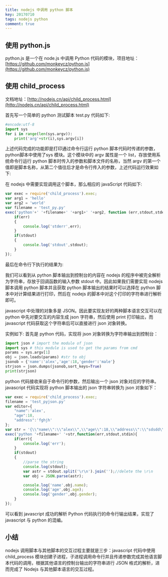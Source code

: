 ```yaml
---
title: nodejs 中调用 python 脚本
key: 20170710
tags: nodejs python
comment: true 
---
```


## 使用 python.js 

python.js 是一个在 node.js 中调用 Python 代码的模块，项目地址：[https://github.com/monkeycz/python.js](https://github.com/monkeycz/python.js)

## 使用 child_process

文档地址：[http://nodejs.cn/api/child_process.html](http://nodejs.cn/api/child_process.html)

首先写一个简单的 python 测试脚本 test.py 代码如下:

```python
#encode:utf-8
import sys
for i in range(len(sys.argv)):
    print('arg'+str(i),sys.argv[i])
```

上述代码完成的功能即是打印通过命令行运行 python 脚本代码时传递的参数，python脚本中使用了sys 模块。这个模块中的 argv 属性是一个 list，存放使用系统命令行运行 python 脚本时传入的参数和脚本文件的名称，当然 argv 的第一个值即是脚本名称，从第二个值往后才是命令行传入的参数，上述代码运行效果如下: 

在 nodejs 中需要实现调用这个脚本，那么相应的 javaScript 代码如下:

```js
var exec = require('child_process').exec;
var arg1 = 'hello'
var arg2 = 'world'
var filename = 'test_py.py'
exec('python'+' '+filename+' '+arg1+' '+arg2, function (err,stdout,stderr) {
    if(err)
    {
        console.log('stderr',err);
    }
    if(stdout)
    {
        console.log('stdout',stdout);
    }
});
```

最后在命令行下执行的结果为: 

我们可以看到从 python 脚本输出到控制台的内容在 nodejs 的程序中被完全解析为字符串，存放于回调函数的输入参数 stdout 中。因此如果我们需要实现 nodejs 脚本调用 python 脚本并且获取 python 脚本输出的结果时可以选择在 python 脚本中对计算结果进行打印，然后在 nodejs 的脚本中对这个打印的字符串进行解析即可。 

javascript 中处理的对象多是 JSON。因此要实现友好的两种脚本语言交互可以在 python 中先对要交互的内容生成 json 字符串，然后使用 print 打印输出，而 javascript 代码获取这个字符串后可以直接进行 json 对象转换。

实例如下: 
首先是 python 代码，实现将 json 对象转换为字符串输出到控制台：

```python
import json # import the module of json
import sys # this module is used to get the params from cmd
params = sys.argv[1]
obj = json.loads(params) #str to obj
jsonob = {'name':'alex','age':18,'gender':'male'}
strjson = json.dumps(jsonob,sort_keys=True)
print(strjson) 
```

python 代码接收来自于命令行的参数，然后输出一个 json 对象对应的字符串。 
javascript 代码实现将 python 脚本输出的 json 字符串转换为 json 对象如下：

```js
var exec = require('child_process').exec;
filename = 'test_pyjson.py'
var editor={
    "name":'alex',
    "age":18,
    "address":'fghjh'
};
var str = '{\\"name\\":\\"alex\\",\\"age\\":18,\\"address\\":\\"sdsdd\\"}'; // change the javascriptobject to jsonstring
exec('python '+filename+' '+str,function(err,stdout,stdin){
    if(err){
        console.log('err');
    }
    if(stdout)
    {
        //parse the string
        console.log(stdout);
        var astr = stdout.split('\r\n').join('');//delete the \r\n
        var obj = JSON.parse(astr);

        console.log('name',obj.name);
        console.log('age',obj.age);
        console.log('gender',obj.gender);
    }
});
```

可以看到 javascript 成功的解析 Python 代码执行的命令行输出结果，实现了 javascript 与 python 的混编。

## 小结

nodejs 调用脚本与其他脚本的交互过程主要就是三步：javascript 代码中使用 child_process 模块创建子进程，子进程调用命令行并且传递参数完成其他语言脚本代码的调用，根据其他语言的控制台输出的字符串进行 JSON 格式的解析，进而完成了 Nodejs 与其他脚本语言的交互过程。
